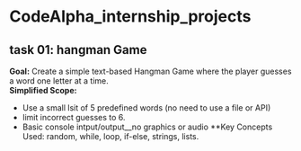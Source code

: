 # CodeAlpha_internship_projects
## task 01: hangman Game
**Goal:** Create a simple text-based Hangman Game where the player guesses a word one letter at a time.\
**Simplified Scope:**
- Use a small lsit of 5 predefined words (no need to use a file or API)
- limit incorrect guesses to 6.
- Basic console intput/output__no graphics or audio
**Key Concepts Used: random, while, loop, if-else, strings, lists.
  
